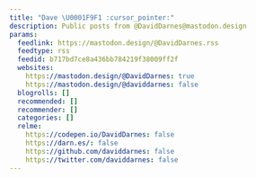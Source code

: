 ```yaml
---
title: "Dave \U0001F9F1 :cursor_pointer:"
description: Public posts from @DavidDarnes@mastodon.design
params:
  feedlink: https://mastodon.design/@DavidDarnes.rss
  feedtype: rss
  feedid: b717bd7ce8a436bb784219f38009ff2f
  websites:
    https://mastodon.design/@DavidDarnes: true
    https://mastodon.design/@daviddarnes: false
  blogrolls: []
  recommended: []
  recommender: []
  categories: []
  relme:
    https://codepen.io/DavidDarnes: false
    https://darn.es/: false
    https://github.com/daviddarnes: false
    https://twitter.com/daviddarnes: false
---
```

